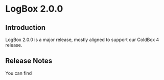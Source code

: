 # LogBox 2.0.0

## Introduction

LogBox 2.0.0 is a major release, mostly aligned to support our ColdBox 4 release.

## Release Notes
You can find 